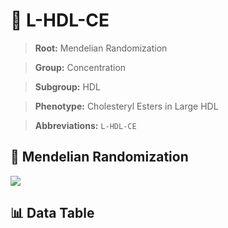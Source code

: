 # 🧪 L-HDL-CE

> **Root:** Mendelian Randomization

> **Group:** Concentration  

> **Subgroup:** HDL

> **Phenotype:** Cholesteryl Esters in Large HDL  

> **Abbreviations:** `L-HDL-CE`

## 🧬 Mendelian Randomization  

<img src="/MR/Figures/Inverse/LhengxianHDLhengxianCE.png"/>


## 📊 Data Table


<CsvTableMRI src="/public/MR/Data/Inverse/LhengxianHDLhengxianCE.csv"/>
